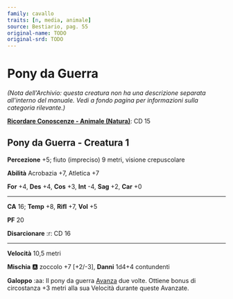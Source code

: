 ```yaml
---
family: cavallo
traits: [n, media, animale]
source: Bestiario, pag. 55
original-name: TODO
original-srd: TODO
---
```


# Pony da Guerra

*(Nota dell'Archivio: questa creatura non ha una descrizione separata all'interno del manuale. Vedi a fondo pagina per informazioni sulla categoria rilevante.)*

**[Ricordare Conoscenze - Animale (Natura)](/azioni/ricordare-conoscenze)**: CD 15

## Pony da Guerra - Creatura 1

**Percezione** +5; fiuto (impreciso) 9 metri, visione crepuscolare

**Abilità** Acrobazia +7, Atletica +7

**For** +4, **Des** +4, **Cos** +3, **Int** -4, **Sag** +2, **Car** +0

***

**CA** 16; **Temp** +8, **Rifl** +7, **Vol** +5

**PF** 20

**Disarcionare** :r: CD 16

***

**Velocità** 10,5 metri

**Mischia** :a: zoccolo +7 \[+2/-3], **Danni** 1d4+4 contundenti

**Galoppo** :aa:  Il pony da guerra [Avanza](/azioni/avanzare) due volte. Ottiene bonus di circostanza +3 metri alla sua Velocità durante queste Avanzate.
